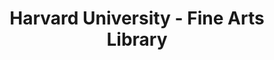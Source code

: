 ---
layout: repo
title: "Harvard University - Fine Arts Library"
id: 18170
permalink: repos/18170/
---